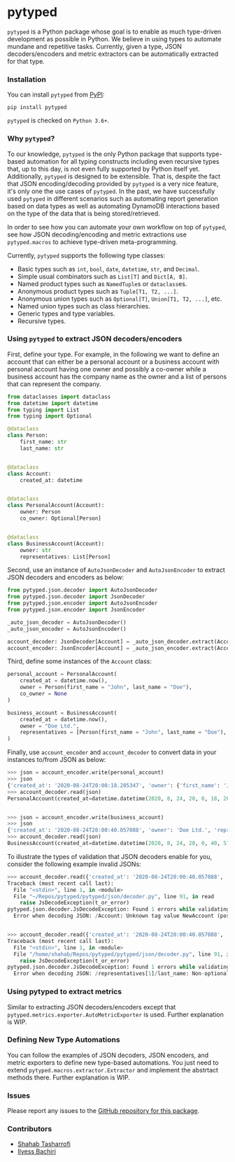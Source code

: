 # pytyped

`pytyped` is a Python package whose goal is to enable as much type-driven development as possible in Python.
We believe in using types to automate mundane and repetitive tasks.
Currently, given a type, JSON decoders/encoders and metric extractors can be automatically extracted for that type.

### Installation

You can install `pytyped` from [PyPI](https://pypi.org/):

```
pip install pytyped
```

`pytyped` is checked on `Python 3.6+`.

### Why `pytyped`?

To our knowledge, `pytyped` is the only Python package that supports type-based automation for all typing constructs
including even recursive types that, up to this day, is not even fully supported by Python itself yet. Additionally,
`pytyped` is designed to be extensible. That is, despite the fact that JSON encoding/decoding provided by `pytyped`
is a very nice feature, it's only one the use cases of `pytyped`. In the past, we have successfully used `pytyped` in
different scenarios such as automating report generation based on data types as well as automating DynamoDB interactions
based on the type of the data that is being stored/retrieved.

In order to see how you can automate your own workflow on top of `pytyped`, see how JSON decoding/encoding and metric
extractions use `pytyped.macros` to achieve type-driven meta-programming.

Currently, `pytyped` supports the following type classes:
- Basic types such as `int`, `bool`, `date`, `datetime`, `str`, and `Decimal`.
- Simple usual combinators such as `List[T]` and `Dict[A, B]`.
- Named product types such as `NamedTuple`s or `dataclass`es.
- Anonymous product types such as `Tuple[T1, T2, ...]`.
- Anonymous union types such as `Optional[T]`, `Union[T1, T2, ...]`, etc.
- Named union types such as class hierarchies.
- Generic types and type variables.
- Recursive types.

### Using `pytyped` to extract JSON decoders/encoders

First, define your type. For example, in the following we want to define an account that can either be a personal
account or a business account with personal account having one owner and possibly a co-owner while a business account
has the company name as the owner and a list of persons that can represent the company.

```python
from dataclasses import dataclass
from datetime import datetime
from typing import List
from typing import Optional

@dataclass
class Person:
    first_name: str
    last_name: str


@dataclass
class Account:
    created_at: datetime


@dataclass
class PersonalAccount(Account):
    owner: Person
    co_owner: Optional[Person]


@dataclass
class BusinessAccount(Account):
    owner: str
    representatives: List[Person]
```

Second, use an instance of `AutoJsonDecoder` and `AutoJsonEncoder` to extract JSON decoders and encoders as below:

```python
from pytyped.json.decoder import AutoJsonDecoder
from pytyped.json.decoder import JsonDecoder
from pytyped.json.encoder import AutoJsonEncoder
from pytyped.json.encoder import JsonEncoder

_auto_json_decoder = AutoJsonDecoder()
_auto_json_encoder = AutoJsonEncoder()

account_decoder: JsonDecoder[Account] = _auto_json_decoder.extract(Account)
account_encoder: JsonEncoder[Account] = _auto_json_encoder.extract(Account)
```

Third, define some instances of the `Account` class:

```python
personal_account = PersonalAccount(
    created_at = datetime.now(),
    owner = Person(first_name = "John", last_name = "Doe"),
    co_owner = None
)

business_account = BusinessAccount(
    created_at = datetime.now(),
    owner = "Doe Ltd.",
    representatives = [Person(first_name = "John", last_name = "Doe"), Person(first_name = "Jane", last_name = "Doe")]
) 
```

Finally, use `account_encoder` and `account_decoder` to convert data in your instances to/from JSON as below:

```python
>>> json = account_encoder.write(personal_account)
>>> json
{'created_at': '2020-08-24T20:00:18.205347', 'owner': {'first_name': 'John', 'last_name': 'Doe'}, 'co_owner': None, 'Account': 'PersonalAccount'}
>>> account_decoder.read(json)
PersonalAccount(created_at=datetime.datetime(2020, 8, 24, 20, 0, 18, 205347), owner=Person(first_name='John', last_name='Doe'), co_owner=None)


>>> json = account_encoder.write(business_account)
>>> json
{'created_at': '2020-08-24T20:00:40.057088', 'owner': 'Doe Ltd.', 'representatives': [{'first_name': 'John', 'last_name': 'Doe'}, {'first_name': 'Jane', 'last_name': 'Doe'}], 'Account': 'BusinessAccount'}
>>> account_decoder.read(json)
BusinessAccount(created_at=datetime.datetime(2020, 8, 24, 20, 0, 40, 57088), owner='Doe Ltd.', representatives=[Person(first_name='John', last_name='Doe'), Person(first_name='Jane', last_name='Doe')])
```

To illustrate the types of validation that JSON decoders enable for you, consider the following example invalid JSONs:

```python
>>> account_decoder.read({'created_at': '2020-08-24T20:00:40.057088', 'owner': 'Doe Ltd.', 'representatives': [{'first_name': 'John', 'last_name': 'Doe'}, {'first_name': 'Jane', 'last_name': 'Doe'}], 'Account': 'NewAccount'})
Traceback (most recent call last):
  File "<stdin>", line 1, in <module>
  File "~/Repos/pytyped/pytyped/json/decoder.py", line 91, in read
    raise JsDecodeException(t_or_error)
pytyped.json.decoder.JsDecodeException: Found 1 errors while validating JSON: [
  Error when decoding JSON: /Account: Unknown tag value NewAccount (possible values are: PersonalAccount, BusinessAccount).]


>>> account_decoder.read({'created_at': '2020-08-24T20:00:40.057088', 'owner': 'Doe Ltd.', 'representatives': [{'first_name': 'John', 'last_name': 'Doe'}, {'first_name': 'Jane', 'last': 'Doe'}], 'Account': 'BusinessAccount'})
Traceback (most recent call last):
  File "<stdin>", line 1, in <module>
  File "/home/shahab/Repos/pytyped/pytyped/json/decoder.py", line 91, in read
    raise JsDecodeException(t_or_error)
pytyped.json.decoder.JsDecodeException: Found 1 errors while validating JSON: [
  Error when decoding JSON: /representatives[1]/last_name: Non-optional field was not found]
```

### Using pytyped to extract metrics

Similar to extracting JSON decoders/encoders except that `pytyped.metrics.exporter.AutoMetricExporter` is used.
Further explanation is WIP.

### Defining New Type Automations

You can follow the examples of JSON decoders, JSON encoders, and metric exporters to define new type-based automations.
You just need to extend `pytyped.macros.extractor.Extractor` and implement the abstrtact methods there.
Further explanation is WIP.

### Issues

Please report any issues to the [GitHub repository for this package](https://github.com/stasharrofi/pytyped).

### Contributors

- [Shahab Tasharrofi](mailto:shahab.tasharrofi@gmail.com)
- [Ilyess Bachiri](mailto:bachiri.ilyess@gmail.com)
